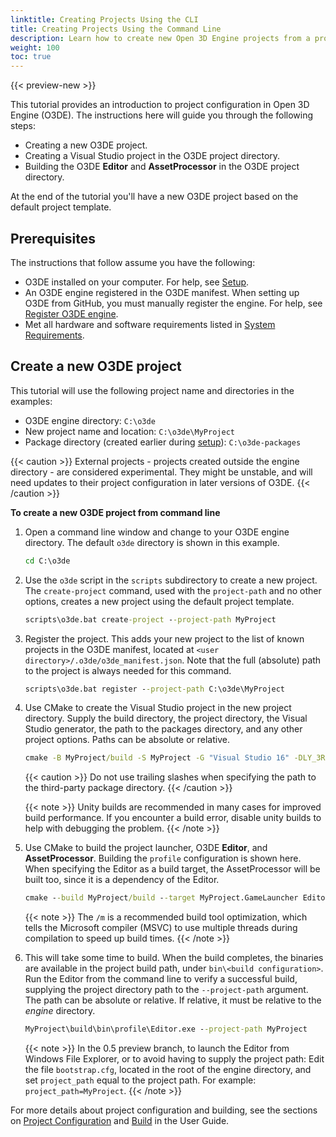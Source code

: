 ```yaml
---
linktitle: Creating Projects Using the CLI
title: Creating Projects Using the Command Line
description: Learn how to create new Open 3D Engine projects from a project template using the CLI.
weight: 100
toc: true
---
```


{{< preview-new >}}

This tutorial provides an introduction to project configuration in Open 3D Engine (O3DE). The instructions here will guide you through the following steps:

* Creating a new O3DE project.
* Creating a Visual Studio project in the O3DE project directory.
* Building the O3DE **Editor** and **AssetProcessor** in the O3DE project directory.

At the end of the tutorial you'll have a new O3DE project based on the default project template.

## Prerequisites

The instructions that follow assume you have the following:

* O3DE installed on your computer. For help, see [Setup](/docs/welcome-guide/setup).
* An O3DE engine registered in the O3DE manifest. When setting up O3DE from GitHub, you must manually register the engine. For help, see [Register O3DE engine](/docs/welcome-guide/setup/setup-from-github/#register-o3de-engine).
* Met all hardware and software requirements listed in [System Requirements](/docs/welcome-guide/setup/requirements.md).

## Create a new O3DE project

<!---
Project directories can be located either in the same directory as the O3DE root directory or outside of this directory. The latter are referred to as "external projects" in this documentation.
-->
This tutorial will use the following project name and directories in the examples:

* O3DE engine directory: `C:\o3de`
* New project name and location: `C:\o3de\MyProject`
* Package directory (created earlier during [setup](/docs/welcome-guide/setup/setup-from-github/#create-a-packages-directory)): `C:\o3de-packages`

{{< caution >}}
External projects - projects created outside the engine directory - are considered experimental. They might be unstable, and will need updates to their project configuration in later versions of O3DE.
{{< /caution >}}

**To create a new O3DE project from command line**

1. Open a command line window and change to your O3DE engine directory. The default `o3de` directory is shown in this example.

    ```cmd
    cd C:\o3de
    ```

1. Use the `o3de` script in the `scripts` subdirectory to create a new project. The `create-project` command, used with the `project-path` and no other options, creates a new project using the default project template.

    ```cmd
    scripts\o3de.bat create-project --project-path MyProject
    ```

1. Register the project. This adds your new project to the list of known projects in the O3DE manifest, located at `<user directory>/.o3de/o3de_manifest.json`. Note that the full (absolute) path to the project is always needed for this command.

    ```cmd
    scripts\o3de.bat register --project-path C:\o3de\MyProject
    ```

1. Use CMake to create the Visual Studio project in the new project directory. Supply the build directory, the project directory, the Visual Studio generator, the path to the packages directory, and any other project options. Paths can be absolute or relative.

    ```cmd
    cmake -B MyProject/build -S MyProject -G "Visual Studio 16" -DLY_3RDPARTY_PATH=C:\o3de-packages -DLY_UNITY_BUILD=ON
    ```

    {{< caution >}}
Do not use trailing slashes when specifying the path to the third-party package directory.
    {{< /caution >}}

    {{< note >}}
Unity builds are recommended in many cases for improved build performance. If you encounter a build error, disable unity builds to help with debugging the problem.
    {{< /note >}}

1. Use CMake to build the project launcher, O3DE **Editor**, and **AssetProcessor**. Building the `profile` configuration is shown here. When specifying the Editor as a build target, the AssetProcessor will be built too, since it is a dependency of the Editor.

    ```cmd
    cmake --build MyProject/build --target MyProject.GameLauncher Editor --config profile -- /m
    ```

    {{< note >}}
The `/m` is a recommended build tool optimization, which tells the Microsoft compiler (MSVC) to use multiple threads during compilation to speed up build times.
    {{< /note >}}

1. This will take some time to build. When the build completes, the binaries are available in the project build path, under `bin\<build configuration>`. Run the Editor from the command line to verify a successful build, supplying the project directory path to the `--project-path` argument. The path can be absolute or relative. If relative, it must be relative to the _engine_ directory.

    ```cmd
    MyProject\build\bin\profile\Editor.exe --project-path MyProject
    ```

    {{< note >}}
In the 0.5 preview branch, to launch the Editor from Windows File Explorer, or to avoid having to supply the project path: Edit the file `bootstrap.cfg`, located in the root of the engine directory, and set `project_path` equal to the project path. For example: `project_path=MyProject`.
    {{< /note >}}

For more details about project configuration and building, see the sections on [Project Configuration](/docs/user-guide/project-config) and [Build](/docs/user-guide/build) in the User Guide.
